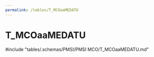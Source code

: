 ```yaml
---
permalink: /tables/T_MCOaaMEDATU
---
```

# T_MCOaaMEDATU
<!-- SPDX-License-Identifier: MPL-2.0 -->

<!-- ATTENTION : Ne pas supprimer ou modifier la ligne ci-dessous -->
#include "tables/.schemas/PMSI/PMSI MCO/T_MCOaaMEDATU.md"
<!-- ATTENTION : Ne pas supprimer ou modifier la ligne ci-dessus -->
